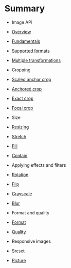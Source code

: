 # Summary

* Image API
* [Overview](README.md)
* [Fundamentals](/introduction/fundamentals.md)
* [Supported formats](/introduction/supported-formats.md)
* [Multiple transformations](/introduction/multiple-transformations.md)

* Cropping
* [Scaled anchor crop](/crop/scaled-crop.md)
* [Anchored crop](/crop/crop.md)
* [Exact crop](/crop/exact.md)
* [Focal crop](/crop/focal-crop.md)


* Size
* [Resizing](/size/resizing.md)
* [Stretch](/size/fit-stretch.md)
* [Fill](/size/fit-fill.md)
* [Contain](/size/fit-contain.md)


* Applying effects and filters
* [Rotation](/effects/rotation.md)
* [Flip](/effects/flip.md)
* [Grayscale](/effects/grayscale.md)
* [Blur](/effects/blur.md)


* Format and quality
* [Format](/format-quality/format.md)
* [Quality](/format-quality/quality.md)


* Responsive images
* [Srcset](/responsive-images/srcset.md)
* [Picture](/responsive-images/picture-element.md)